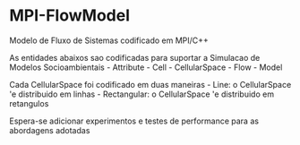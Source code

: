 # MPI-FlowModel
Modelo de Fluxo de Sistemas codificado em MPI/C++

As entidades abaixos sao codificadas para suportar a Simulacao de Modelos Socioambientais
    - Attribute
    - Cell
    - CellularSpace
    - Flow
    - Model

Cada CellularSpace foi codificado em duas maneiras
    - Line: o CellularSpace 'e distribuido em linhas
    - Rectangular: o CellularSpace 'e distribuido em retangulos

Espera-se adicionar experimentos e testes de performance para as abordagens adotadas    
